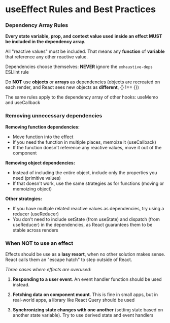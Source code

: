 # useEffect Rules and Best Practices

### Dependency Array Rules

**Every state variable, prop, and context value used inside an effect MUST be included in the dependency array.**

All "reactive values" must be included. That means any **function** of **variable** that reference any other reactive value.

Dependencies choose themselves: **NEVER** ignore the `exhaustive-deps` ESLlint rule

Do **NOT** use **objects** or **arrays** as dependencies (objects are recreated on each render, and React sees new objects as **different**, {} !== {})

The same rules apply to the dependency array of other hooks: useMemo and useCallback

### Removing unnecessary dependencies

**Removing function dependencies:**

- Move function into the effect
- If you need the function in multiple places, memoize it (useCallback)
- If the function doesn't reference any reactive values, move it out of the component

**Removing object dependencies:**

- Instead of including the entire object, include only the properties you need (primitive values)
- If that doesn't work, use the same strategies as for functions (moving or memoizing object)

**Other strategies:**

- If you have multiple related reactive values as dependencies, try using a reducer (useReducer)
- You don't need to include setState (from useState) and dispatch (from useReducer) in the dependencies, as React guarantees them to be stable across renders

### When NOT to use an effect

Effects should be use as a **lasy resort**, when no other solution makes sense. React calls them an "escape hatch" to step outside of React.

_Three cases where effects are overused:_

1. **Responding to a user event**. An event handler function should be used instead.

2. **Fetching data on component mount**. This is fine in small apps, but in real-world apps, a library like React Query should be used

3. **Synchronizing state changes with one another** (setting state based on another state variable). Try to use derived state and event handlers

<br>
